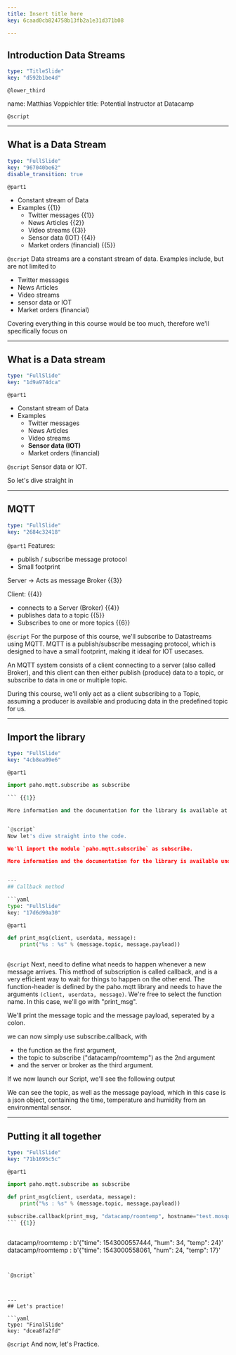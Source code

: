 ```yaml
---
title: Insert title here
key: 6caad0cb824758b13fb2a1e31d371b08

---
```

## Introduction Data Streams

```yaml
type: "TitleSlide"
key: "d592b1be4d"
```

`@lower_third`

name: Matthias Voppichler
title: Potential Instructor at Datacamp


`@script`



---
## What is a Data Stream

```yaml
type: "FullSlide"
key: "967040be62"
disable_transition: true
```

`@part1`
* Constant stream of Data
* Examples {{1}}
  * Twitter messages {{1}}
  * News Articles {{2}}
  * Video streams {{3}}
  * Sensor data (IOT) {{4}}
  * Market orders (financial) {{5}}


`@script`
Data streams are a constant stream of data.
Examples include, but are not limited to
  * Twitter messages
  * News Articles
  * Video streams
  * sensor data or IOT
  * Market orders (financial)

Covering everything in this course would be too much, therefore we'll specifically focus on


---
## What is a Data stream

```yaml
type: "FullSlide"
key: "1d9a974dca"
```

`@part1`
* Constant stream of Data
* Examples
  * Twitter messages
  * News Articles
  * Video streams
  * **Sensor data (IOT)**
  * Market orders (financial)


`@script`
Sensor data or IOT. 

So let's dive straight in


---
## MQTT

```yaml
type: "FullSlide"
key: "2684c32418"
```

`@part1`
Features: 
* publish / subscribe message protocol
* Small footprint

Server -> Acts as message Broker {{3}}

Client: {{4}}
* connects to a Server (Broker) {{4}}
* publishes data to a topic  {{5}}
* Subscribes to one or more topics  {{6}}


`@script`
For the purpose of this course, we'll subscribe to Datastreams using MQTT.
MQTT is a publish/subscribe messaging protocol, which is designed to have a small footprint, making it ideal for IOT usecases.

An MQTT system consists of a client connecting to a server (also called Broker), and this client can then either publish (produce) data to a topic, or subscribe to data in one or multiple topic.

During this course, we'll only act as a client subscribing to a Topic, assuming a producer is available and producing data in the predefined topic for us.


---
## Import the library

```yaml
type: "FullSlide"
key: "4cb8ea09e6"
```

`@part1`
``` python
import paho.mqtt.subscribe as subscribe

``` {{1}}

More information and the documentation for the library is available at github [https://github.com/eclipse/paho.mqtt.python](https://github.com/eclipse/paho.mqtt.python){{2}}


`@script`
Now let's dive straight into the code.

We'll import the module `paho.mqtt.subscribe` as subscribe.

More information and the documentation for the library is available under the projects github page.


---
## Callback method

```yaml
type: "FullSlide"
key: "17d6d90a30"
```

`@part1`
``` python
def print_msg(client, userdata, message):
    print("%s : %s" % (message.topic, message.payload))
        
```


`@script`
Next, need to define what needs to happen whenever a new message arrives. This method of subscription is called callback, and is a very efficient way to wait for things to happen on the other end.
The function-header is defined by the paho.mqtt library and needs to have the arguments `(client, userdata, message)`. We're free to select the function name. 
In this case, we'll go with "print_msg".

We'll print the message topic and the message payload, seperated by a colon.

we can now simply use subscribe.callback, with 
* the function as the first argument, 
* the topic to subscribe ("datacamp/roomtemp") as the 2nd argument
* and the server or broker as the third argument.

If we now launch our Script, we'll see the following output

We can see the topic, as well as the message payload, which in this case is a json object, containing the time, temperature and humidity from an environmental sensor.


---
## Putting it all together

```yaml
type: "FullSlide"
key: "71b1695c5c"
```

`@part1`
``` python
import paho.mqtt.subscribe as subscribe

def print_msg(client, userdata, message):
    print("%s : %s" % (message.topic, message.payload))
        
subscribe.callback(print_msg, "datacamp/roomtemp", hostname="test.mosquitto.org")
``` {{1}}



```
datacamp/roomtemp : b'{"time": 1543000557444, "hum": 34, "temp": 24}'
datacamp/roomtemp : b'{"time": 1543000558061, "hum": 24, "temp": 17}'
``` {{2}}


`@script`



---
## Let's practice!

```yaml
type: "FinalSlide"
key: "dcea8fa2fd"
```

`@script`
And now, let's Practice.

